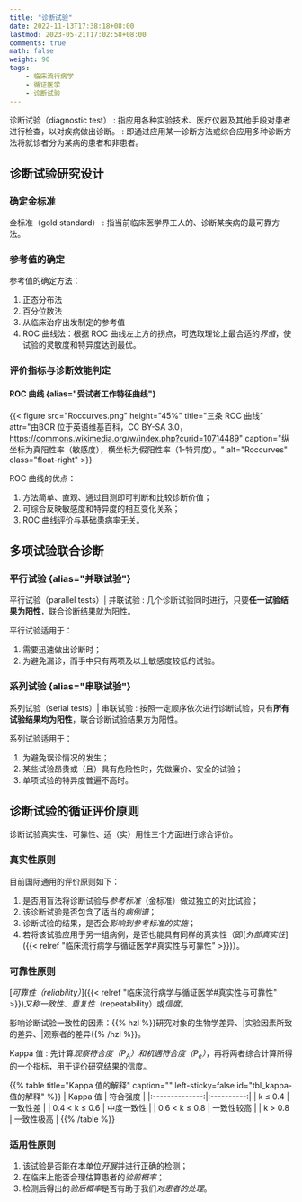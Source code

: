 ```yaml
---
title: "诊断试验"
date: 2022-11-13T17:38:18+08:00
lastmod: 2023-05-21T17:02:58+08:00
comments: true
math: false
weight: 90
tags:
    - 临床流行病学
    - 循证医学
    - 诊断试验
---
```


诊断试验（diagnostic test）
: 指应用各种实验技术、医疗仪器及其他手段对患者进行检查，以对疾病做出诊断。
: 即通过应用某一诊断方法或综合应用多种诊断方法将就诊者分为某病的患者和非患者。

<!--more-->

## 诊断试验研究设计

### 确定金标准

金标准（gold standard）
: 指当前临床医学界工人的、诊断某疾病的最可靠方法。

### 参考值的确定

参考值的确定方法：

1. 正态分布法
2. 百分位数法
3. 从临床治疗出发制定的参考值
4. ROC 曲线法：根据 ROC 曲线左上方的拐点，可选取理论上最合适的*界值*，使试验的灵敏度和特异度达到最优。

### 评价指标与诊断效能判定

#### ROC 曲线 {alias="受试者工作特征曲线"}

{{< figure src="Roccurves.png" height="45%" title="三条 ROC 曲线" attr="由BOR 位于英语维基百科，CC BY-SA 3.0，https://commons.wikimedia.org/w/index.php?curid=10714489" caption="纵坐标为真阳性率（敏感度），横坐标为假阳性率（1-特异度）。" alt="Roccurves" class="float-right" >}}

ROC 曲线的优点：

1. 方法简单、直观、通过目测即可判断和比较诊断价值；
2. 可综合反映敏感度和特异度的相互变化关系；
3. ROC 曲线评价与基础患病率无关。

## 多项试验联合诊断

### 平行试验 {alias="并联试验"}

平行试验（parallel tests）| 并联试验
: 几个诊断试验同时进行，只要**任一试验结果为阳性**，联合诊断结果就为阳性。

平行试验适用于：

1. 需要迅速做出诊断时；
2. 为避免漏诊，而手中只有两项及以上敏感度较低的试验。

### 系列试验 {alias="串联试验"}

系列试验（serial tests）| 串联试验
: 按照一定顺序依次进行诊断试验，只有**所有试验结果均为阳性**，联合诊断试验结果方为阳性。

系列试验适用于：

1. 为避免误诊情况的发生；
2. 某些试验昂贵或（且）具有危险性时，先做廉价、安全的试验；
3. 单项试验的特异度普遍不高时。

## 诊断试验的循证评价原则

诊断试验真实性、可靠性、适（实）用性三个方面进行综合评价。

### 真实性原则

目前国际通用的评价原则如下：

1. 是否用盲法将诊断试验与*参考标准*（金标准）做过独立的对比试验；
2. 该诊断试验是否包含了适当的*病例谱*；
3. 诊断试验的结果，是否会*影响到参考标准的实施*；
4. 若将该试验应用于另一组病例，是否也能具有同样的真实性（即[*外部真实性*]({{< relref "临床流行病学与循证医学#真实性与可靠性" >}})）。

### 可靠性原则

[*可靠性（reliability）*]({{< relref "临床流行病学与循证医学#真实性与可靠性" >}})*又称一致性*、*重复性*（repeatability）或*信度*。

影响诊断试验一致性的因素：{{% hzl %}}研究对象的生物学差异、|实验因素所致的差异、|观察者的差异{{% /hzl %}}。

Kappa 值
: 先计算*观察符合度（P<sub>A</sub>）*和*机遇符合度（P<sub>e</sub>）*，再将两者综合计算所得的一个指标，用于评价研究结果的信度。

{{% table title="Kappa 值的解释" caption="" left-sticky=false id="tbl_kappa-值的解释" %}}
|    Kappa 值    |  符合强度  |
|:--------------:|:----------:|
|     k ≤ 0.4    |  一致性差  |
| 0.4 \< k ≤ 0.6 | 中度一致性 |
| 0.6 \< k ≤ 0.8 | 一致性较高 |
|    k \> 0.8    | 一致性极高 |
{{% /table %}}

### 适用性原则

1. 该试验是否能在本单位*开展*并进行正确的检测；
2. 在临床上能否合理估算患者的*验前概率*；
3. 检测后得出的*验后概率*是否有助于我们*对患者的处理*。
